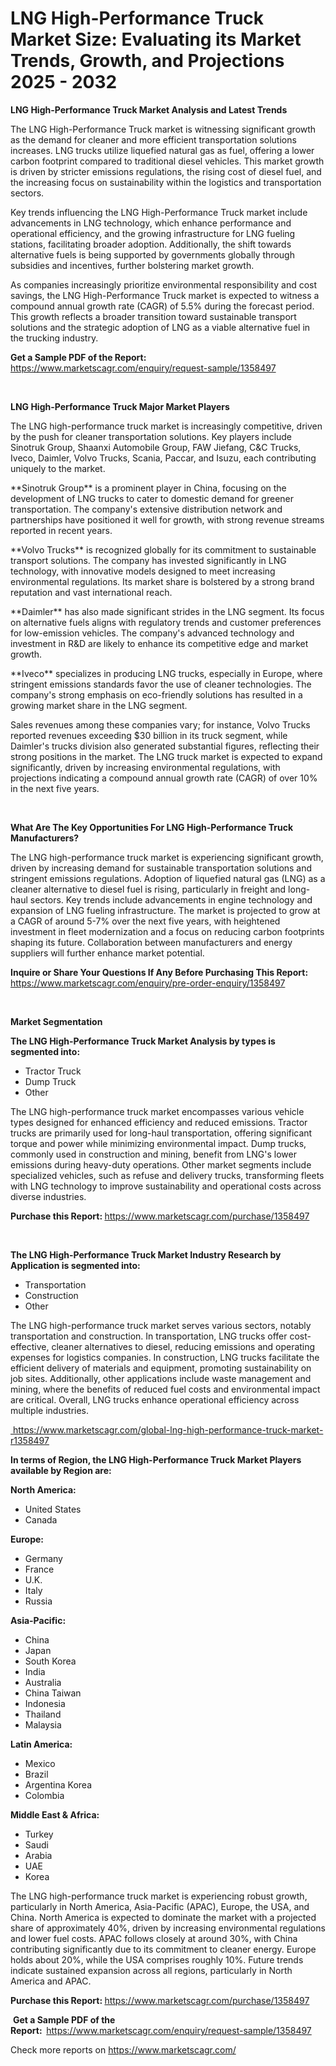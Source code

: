 <p><h1>LNG High-Performance Truck Market Size: Evaluating its Market Trends, Growth, and Projections 2025 - 2032</h1></p><p><strong>LNG High-Performance Truck Market Analysis and Latest Trends</strong></p>
<p><p>The LNG High-Performance Truck market is witnessing significant growth as the demand for cleaner and more efficient transportation solutions increases. LNG trucks utilize liquefied natural gas as fuel, offering a lower carbon footprint compared to traditional diesel vehicles. This market growth is driven by stricter emissions regulations, the rising cost of diesel fuel, and the increasing focus on sustainability within the logistics and transportation sectors.</p><p>Key trends influencing the LNG High-Performance Truck market include advancements in LNG technology, which enhance performance and operational efficiency, and the growing infrastructure for LNG fueling stations, facilitating broader adoption. Additionally, the shift towards alternative fuels is being supported by governments globally through subsidies and incentives, further bolstering market growth.</p><p>As companies increasingly prioritize environmental responsibility and cost savings, the LNG High-Performance Truck market is expected to witness a compound annual growth rate (CAGR) of 5.5% during the forecast period. This growth reflects a broader transition toward sustainable transport solutions and the strategic adoption of LNG as a viable alternative fuel in the trucking industry.</p></p>
<p><strong>Get a Sample PDF of the Report:&nbsp;</strong> <a href="https://www.marketscagr.com/enquiry/request-sample/1358497?utm_campaign=3201&utm_medium=2&utm_source=Github&utm_content=ia&utm_term=22032025&utm_id=lng-high-performance-truck">https://www.marketscagr.com/enquiry/request-sample/1358497</a></p>
<p>&nbsp;</p>
<p><strong>LNG High-Performance Truck Major Market Players</strong></p>
<p><p>The LNG high-performance truck market is increasingly competitive, driven by the push for cleaner transportation solutions. Key players include Sinotruk Group, Shaanxi Automobile Group, FAW Jiefang, C&C Trucks, Iveco, Daimler, Volvo Trucks, Scania, Paccar, and Isuzu, each contributing uniquely to the market.</p><p>**Sinotruk Group** is a prominent player in China, focusing on the development of LNG trucks to cater to domestic demand for greener transportation. The company's extensive distribution network and partnerships have positioned it well for growth, with strong revenue streams reported in recent years.</p><p>**Volvo Trucks** is recognized globally for its commitment to sustainable transport solutions. The company has invested significantly in LNG technology, with innovative models designed to meet increasing environmental regulations. Its market share is bolstered by a strong brand reputation and vast international reach.</p><p>**Daimler** has also made significant strides in the LNG segment. Its focus on alternative fuels aligns with regulatory trends and customer preferences for low-emission vehicles. The company's advanced technology and investment in R&D are likely to enhance its competitive edge and market growth.</p><p>**Iveco** specializes in producing LNG trucks, especially in Europe, where stringent emissions standards favor the use of cleaner technologies. The company's strong emphasis on eco-friendly solutions has resulted in a growing market share in the LNG segment.</p><p>Sales revenues among these companies vary; for instance, Volvo Trucks reported revenues exceeding $30 billion in its truck segment, while Daimler's trucks division also generated substantial figures, reflecting their strong positions in the market. The LNG truck market is expected to expand significantly, driven by increasing environmental regulations, with projections indicating a compound annual growth rate (CAGR) of over 10% in the next five years.</p></p>
<p>&nbsp;</p>
<p><strong>What Are The Key Opportunities For LNG High-Performance Truck Manufacturers?</strong></p>
<p><p>The LNG high-performance truck market is experiencing significant growth, driven by increasing demand for sustainable transportation solutions and stringent emissions regulations. Adoption of liquefied natural gas (LNG) as a cleaner alternative to diesel fuel is rising, particularly in freight and long-haul sectors. Key trends include advancements in engine technology and expansion of LNG fueling infrastructure. The market is projected to grow at a CAGR of around 5-7% over the next five years, with heightened investment in fleet modernization and a focus on reducing carbon footprints shaping its future. Collaboration between manufacturers and energy suppliers will further enhance market potential.</p></p>
<p><strong>Inquire or Share Your Questions If Any Before Purchasing This Report:</strong> <a href="https://www.marketscagr.com/enquiry/pre-order-enquiry/1358497?utm_campaign=3201&utm_medium=2&utm_source=Github&utm_content=ia&utm_term=22032025&utm_id=lng-high-performance-truck">https://www.marketscagr.com/enquiry/pre-order-enquiry/1358497</a></p>
<p>&nbsp;</p>
<p><strong>Market Segmentation</strong></p>
<p><strong>The LNG High-Performance Truck Market Analysis by types is segmented into:</strong></p>
<p><ul><li>Tractor Truck</li><li>Dump Truck</li><li>Other</li></ul></p>
<p><p>The LNG high-performance truck market encompasses various vehicle types designed for enhanced efficiency and reduced emissions. Tractor trucks are primarily used for long-haul transportation, offering significant torque and power while minimizing environmental impact. Dump trucks, commonly used in construction and mining, benefit from LNG's lower emissions during heavy-duty operations. Other market segments include specialized vehicles, such as refuse and delivery trucks, transforming fleets with LNG technology to improve sustainability and operational costs across diverse industries.</p></p>
<p><strong>Purchase this Report:&nbsp;</strong><a href="https://www.marketscagr.com/purchase/1358497?utm_campaign=3201&utm_medium=2&utm_source=Github&utm_content=ia&utm_term=22032025&utm_id=lng-high-performance-truck">https://www.marketscagr.com/purchase/1358497</a></p>
<p>&nbsp;</p>
<p><strong>The LNG High-Performance Truck Market Industry Research by Application is segmented into:</strong></p>
<p><ul><li>Transportation</li><li>Construction</li><li>Other</li></ul></p>
<p><p>The LNG high-performance truck market serves various sectors, notably transportation and construction. In transportation, LNG trucks offer cost-effective, cleaner alternatives to diesel, reducing emissions and operating expenses for logistics companies. In construction, LNG trucks facilitate the efficient delivery of materials and equipment, promoting sustainability on job sites. Additionally, other applications include waste management and mining, where the benefits of reduced fuel costs and environmental impact are critical. Overall, LNG trucks enhance operational efficiency across multiple industries.</p></p>
<p><a href="https://www.marketscagr.com/global-lng-high-performance-truck-market-r1358497?utm_campaign=3201&utm_medium=2&utm_source=Github&utm_content=ia&utm_term=22032025&utm_id=lng-high-performance-truck">&nbsp;https://www.marketscagr.com/global-lng-high-performance-truck-market-r1358497</a></p>
<p><strong>In terms of Region, the LNG High-Performance Truck Market Players available by Region are:</strong></p>
<p>
    <p> <strong> North America: </strong>
        <ul>
            <li>United States</li>
            <li>Canada</li>
        </ul>
        </p> 
    <p> <strong> Europe: </strong>
        <ul>
            <li>Germany</li>
            <li>France</li>
            <li>U.K.</li>
            <li>Italy</li>
            <li>Russia</li>
        </ul>
        </p> 
    <p> <strong> Asia-Pacific: </strong>
        <ul>
            <li>China</li>
            <li>Japan</li>
            <li>South Korea</li>
            <li>India</li>
            <li>Australia</li>
            <li>China Taiwan</li>
            <li>Indonesia</li>
            <li>Thailand</li>
            <li>Malaysia</li>
        </ul>
        </p> 
    <p> <strong> Latin America: </strong>
        <ul>
            <li>Mexico</li>
            <li>Brazil</li>
            <li>Argentina Korea</li>
            <li>Colombia</li>
        </ul>
        </p> 
    <p> <strong> Middle East & Africa: </strong>
        <ul>
            <li>Turkey</li>
            <li>Saudi</li>
            <li>Arabia</li>
            <li>UAE</li>
            <li>Korea</li>
        </ul>
    </p>
    </p>
<p><p>The LNG high-performance truck market is experiencing robust growth, particularly in North America, Asia-Pacific (APAC), Europe, the USA, and China. North America is expected to dominate the market with a projected share of approximately 40%, driven by increasing environmental regulations and lower fuel costs. APAC follows closely at around 30%, with China contributing significantly due to its commitment to cleaner energy. Europe holds about 20%, while the USA comprises roughly 10%. Future trends indicate sustained expansion across all regions, particularly in North America and APAC.</p></p>
<p><strong>Purchase this Report: </strong><a href="https://www.marketscagr.com/purchase/1358497?utm_campaign=3201&utm_medium=2&utm_source=Github&utm_content=ia&utm_term=22032025&utm_id=lng-high-performance-truck">https://www.marketscagr.com/purchase/1358497</a></p>
<p>&nbsp;<strong>Get a Sample PDF of the Report:&nbsp;&nbsp;</strong><a href="https://www.marketscagr.com/enquiry/request-sample/1358497?utm_campaign=3201&utm_medium=2&utm_source=Github&utm_content=ia&utm_term=22032025&utm_id=lng-high-performance-truck">https://www.marketscagr.com/enquiry/request-sample/1358497</a></p>
<p><strong></strong></p>
<p>Check more reports on <a href="https://www.marketscagr.com/?utm_campaign=3201&utm_medium=2&utm_source=Github&utm_content=ia&utm_term=22032025&utm_id=lng-high-performance-truck">https://www.marketscagr.com/</a></p>